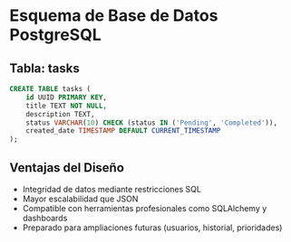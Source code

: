 # Esquema de Base de Datos PostgreSQL

## Tabla: tasks
```sql
CREATE TABLE tasks (
    id UUID PRIMARY KEY,
    title TEXT NOT NULL,
    description TEXT,
    status VARCHAR(10) CHECK (status IN ('Pending', 'Completed')),
    created_date TIMESTAMP DEFAULT CURRENT_TIMESTAMP
);
```

## Ventajas del Diseño
- Integridad de datos mediante restricciones SQL
- Mayor escalabilidad que JSON
- Compatible con herramientas profesionales como SQLAlchemy y dashboards
- Preparado para ampliaciones futuras (usuarios, historial, prioridades)